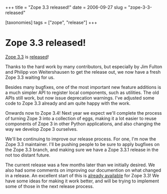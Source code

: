 +++
title = "Zope 3.3 released!"
date = 2006-09-27
slug = "zope-3-3-released"

[taxonomies]
tags = ["zope", "release"]
+++

# Zope 3.3 released!

[Zope 3.3](http://www.zope.org/Products/Zope3/3.3.0) is
[released](http://mail.zope.org/pipermail/zope-announce/2006-September/002016.html)!

Thanks to the hard work by many contributors, but especially by Jim
Fulton and Philipp von Weitershausen to get the release out, we now have
a fresh Zope 3.3 waiting for us.

Besides many bugfixes, one of the most important new feature additions
is a much simpler API to register local components, such as utilities.
The old APIs still work, but now issue deprecation warnings. I've
adjusted some code to Zope 3.3 already and am quite happy with the work.

Onwards now to Zope 3.4! Next year we expect we'll complete the process
of turning Zope 3 into a collection of eggs, making it a lot easier to
reuse components of Zope 3 in other Python applications, and also
changing the way we develop Zope 3 ourselves.

We'll be continuing to improve our release process. For one, I'm now the
Zope 3.3 maintainer. I'll be pushing people to be sure to apply bugfixes
on the Zope 3.3 branch, and making sure we have a Zope 3.3.1 release in
the not too distant future.

The current release was a few months later than we initially desired. We
also had some comments on improving our documention on what changed in a
release. An excellent start of this is [already
available](http://kpug.zwiki.org/WhatIsNewInZope33) for Zope 3.3! We
have some ideas for making it work better, and will be trying to
implement some of those in the next release process.
